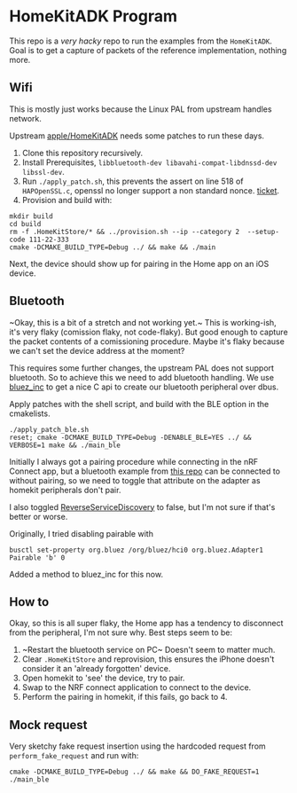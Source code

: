 # HomeKitADK Program

This repo is a _very hacky_ repo to run the examples from the `HomeKitADK`. Goal is to get a capture of packets of the
reference implementation, nothing more.

## Wifi

This is mostly just works because the Linux PAL from upstream handles network.

Upstream [apple/HomeKitADK](https://github.com/apple/HomeKitADK) needs some patches to run these days.

1. Clone this repository recursively.
2. Install Prerequisites, `libbluetooth-dev libavahi-compat-libdnssd-dev libssl-dev`.
3. Run `./apply_patch.sh`, this prevents the assert on line 518 of `HAPOpenSSL.c`, openssl no longer support a non standard nonce. [ticket](https://github.com/openssl/openssl/issues/20084).
4. Provision and build with:

```
mkdir build
cd build
rm -f .HomeKitStore/* && ../provision.sh --ip --category 2  --setup-code 111-22-333
cmake -DCMAKE_BUILD_TYPE=Debug ../ && make && ./main
```

Next, the device should show up for pairing in the Home app on an iOS device.

## Bluetooth

~Okay, this is a bit of a stretch and not working yet.~ This is working-ish, it's very flaky (comission flaky, not code-flaky). But good enough to capture the packet contents of a comissioning procedure. Maybe it's flaky because we can't set the device address at
the moment?

This requires some further changes, the upstream PAL does not support bluetooth. So to achieve this we need to add bluetooth
handling. We use [bluez_inc](https://github.com/weliem/bluez_inc) to get a nice C api to create our bluetooth peripheral over
dbus.

Apply patches with the shell script, and build with the BLE option in the cmakelists.
```
./apply_patch_ble.sh
reset; cmake -DCMAKE_BUILD_TYPE=Debug -DENABLE_BLE=YES ../ && VERBOSE=1 make && ./main_ble
```

Initially I always got a pairing procedure while connecting in the nRF Connect app, but a bluetooth example from
[this repo](https://github.com/spacecheese/bluez_peripheral/pull/43) can be connected to without pairing, so we need
to toggle that attribute on the adapter as homekit peripherals don't pair.


I also toggled [ReverseServiceDiscovery](https://github.com/bluez/bluez/issues/851) to false, but I'm not sure if that's
better or worse.


Originally, I tried disabling pairable with
```
busctl set-property org.bluez /org/bluez/hci0 org.bluez.Adapter1 Pairable 'b' 0
```
Added a method to bluez_inc for this now.


## How to
Okay, so this is all super flaky, the Home app has a tendency to disconnect from the peripheral, I'm not sure why.
Best steps seem to be:
1. ~Restart the bluetooth service on PC~ Doesn't seem to matter much.
2. Clear `.HomeKitStore` and reprovision, this ensures the iPhone doesn't consider it an 'already forgotten' device.
3. Open homekit to 'see' the device, try to pair.
4. Swap to the NRF connect application to connect to the device.
5. Perform the pairing in homekit, if this fails, go back to 4.

## Mock request
Very sketchy fake request insertion using the hardcoded request from `perform_fake_request` and run with:
```
cmake -DCMAKE_BUILD_TYPE=Debug ../ && make && DO_FAKE_REQUEST=1 ./main_ble
```
